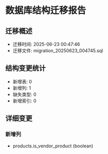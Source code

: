 # 数据库结构迁移报告

## 迁移概述
- 迁移时间: 2025-06-23 00:47:46
- 迁移文件: migration_20250623_004745.sql

## 结构变更统计
- 新增表: 0
- 新增列: 1
- 缺失类型: 0
- 新增索引: 0

## 详细变更

### 新增列
- products.is_vendor_product (boolean)
